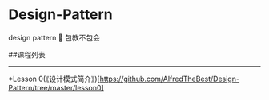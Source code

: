 # Design-Pattern
design pattern :closed_book: 包教不包会


##课程列表
***
*Lesson 0(《设计模式简介》)[https://github.com/AlfredTheBest/Design-Pattern/tree/master/lesson0]
